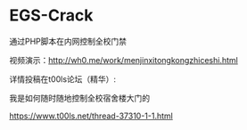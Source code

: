 # EGS-Crack
通过PHP脚本在内网控制全校门禁

视频演示：http://wh0.me/work/menjinxitongkongzhiceshi.html

详情投稿在t00ls论坛（精华）:

我是如何随时随地控制全校宿舍楼大门的

https://www.t00ls.net/thread-37310-1-1.html
